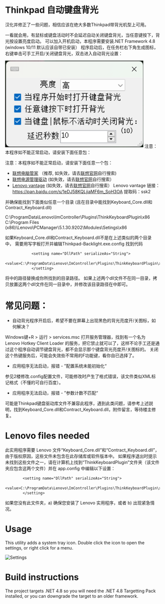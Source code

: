 # Thinkpad 自动键盘背光
汉化并修正了一些问题，相信应该在绝大多数Thinkpad带背光机型上可用。

一看就会用，有鼠标或键盘活动时不会延迟自动关闭键盘背光，当任意键按下，背光按设置亮度启动。
可以加入开机启动，本程序需要安装.NET Framework 4.8 (windows 10/11 默认应该自带已安装）
程序启动后，在任务栏右下角生成图标，右键单击可手工开启/关闭键盘背光，双击进入自动背光设置：

<img src="thinkpad-backlight.png" />
注意：本程序如不能正常启动，请安装下面任意包：

注意：本程序如不能正常启动，请安装下面任意一个包：

- [联想电脑管家](https://guanjia.lenovo.com.cn/moreversions.html) （推荐, 如失效，请去[联想官网](https://www.lenovo.com.cn/)自行搜索)
- [联想电源管理驱动](https://think.lenovo.com.cn/support/driver/driverdetail.aspx?DEditid=105725&docTypeID=DOC_TYPE_DRIVER&driverID=undefined&treeid=3108076&args=%3Fyt%3Dpt%26categoryid%3D3108076%26CODEName%3D20AK%26SearchType%3D1%26wherePage%3D2%26os%26from%3Dthink%26osid%3D233%26SearchNodeCC%3DThinkPad+X240s) (如失效，请去[联想官网](https://www.lenovo.com.cn/)自行搜索）
- [Lenovo vantage](https://mclub.lenovo.com.cn/thread-5425285-1-1.html)  (如失效，请去[联想官网](https://www.lenovo.com.cn/)自行搜索）
Lenovo vantage 链接：https://pan.baidu.com/s/1eDJ58KQLjiaMF6m_SoH3OA
提取码：ssk2

并确保能找到下面类似任意一个目录 (且在目录中能找到Keyboard_Core.dll和Contract_Keyboard.dll)

C:\ProgramData\Lenovo\ImController\Plugins\ThinkKeyboardPlugin\x86
C:\Program Files (x86)\Lenovo\PCManager\5.1.30.9202\Modules\Setings\x86

如果Keyboard_Core.dll和Contract_Keyboard.dll不是在上述类似的两个目录中，
需要用写字板打开并编辑Thinkpad-Backlight.exe.config 找到代码
```
            <setting name="DllPath" serializeAs="String">
                <value>C:\ProgramData\Lenovo\ImController\Plugins\ThinkKeyboardPlugin\x86</value>
            </setting>
```
将<value></value>中的路径替换成你所找到的目录路径。
如果上述两个dll文件不在同一目录，拷贝放置这两个dll文件在同一目录中，并修改该目录路径在<value></value>中即可。

# 常见问题：

- 自动背光程序开启后，希望不要在屏幕上出现黑色的背光亮度开/关图标，如何解决？

Windows键+R > 运行 > services.msc
打开服务管理器，找到有一个名为Lenovo Hotkey Client Loader 的服务，把它禁止就可以了，这样不论手工还是通过这个程序自动调节键盘背光，都不会显示那个键盘背光亮度开/关图标的。
关闭这个热键服务后，可能会失效些不常用的F功能键，看你自已选择了。

- 应用程序无法启动，报错 - ”配置系统未能初始化“

参见2楼修改.config配置文件，可能修改时产生了格式错误，该文件类似XML标记格式（不懂的可自行百度）。

- 应用程序无法启动，报错 - ”参数计数不匹配“

可能是Thinkpad键盘驱动库文件不兼容此程序，遇到此类问题，请参考上述説明，找到Keyboard_Core.dll和Contract_Keyboard.dll，附件留言，等待楼主修复。

# Lenovo files needed
此实用程序需要 Lenovo 文件“Keyboard_Core.dll”和“Contract_Keyboard.dll”，由于版权原因，这些文件未包含在此存储库或软件版本中。 如果程序退出时提示未找到这些文件之一，请在计算机上找到“ThinkKeyboardPlugin”文件夹（该文件夹应包含这两个文件）并在 app.config 中编辑以下设置：

            <setting name="DllPath" serializeAs="String">
                <value>C:\ProgramData\Lenovo\ImController\Plugins\ThinkKeyboardPlugin\x86</value>
            </setting>
			
如果您没有此文件夹，a) 确保您安装了 Lenovo 实用程序，或者 b) 出现紧急情况。
			
# Usage
This utility adds a system tray icon. Double click the icon to open the settings, or right click for a menu.

![Settings](Settings.png)

# Build instructions
The project targets .NET 4.8 so you will need the .NET 4.8 Targetting Pack installed, or you can downgrade the target to an older framework.
